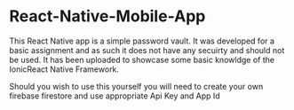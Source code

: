 # React-Native-Mobile-App
This React Native app is a simple password vault. It was developed for a basic assignment and as 
such it does not have any secuirty and should not be used. It has been uploaded to showcase some basic 
knowldge of the IonicReact Native Framework.

Should you wish to use this yourself you will need to create your own firebase firestore and use appropriate Api Key and App Id

